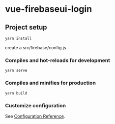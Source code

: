 # vue-firebaseui-login

## Project setup
```
yarn install
```

create a src/firebase/config.js

### Compiles and hot-reloads for development
```
yarn serve
```

### Compiles and minifies for production
```
yarn build
```

### Customize configuration
See [Configuration Reference](https://cli.vuejs.org/config/).
